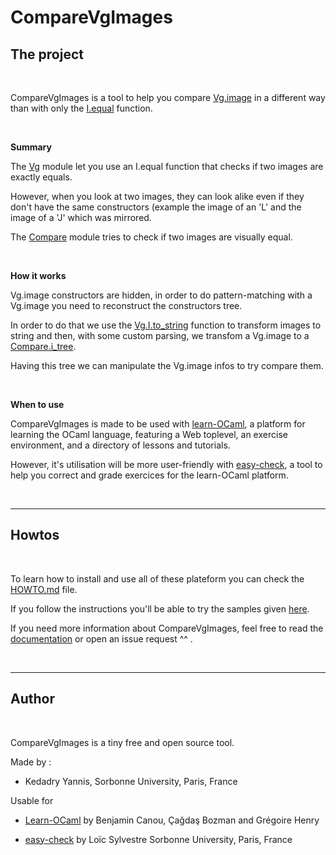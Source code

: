 # CompareVgImages


## The project

</br>

CompareVgImages is a tool to help you compare [Vg.image](https://erratique.ch/software/vg/doc/Vg/I/index.html) in a different way than with only the [I.equal](https://erratique.ch/software/vg/doc/Vg/I/index.html#val-equal) function.

</br>

<strong>Summary</strong>

The [Vg](https://erratique.ch/software/vg/doc/Vg/index.html) module let you use an I.equal function that checks if two images are exactly equals.

However, when you look at two images, they can look alike even if they don't have the same constructors (example the image of an 'L' and the image of a 'J' which was mirrored.
    
The [Compare](src/compare.mli) module tries to check if two images are visually equal.

</br>

<strong>How it works</strong> 

Vg.image constructors are hidden, in order to do pattern-matching with a Vg.image you need to reconstruct the constructors tree.

In order to do that we use the [Vg.I.to_string](https://erratique.ch/software/vg/doc/Vg/I/index.html#val-to_string) function to transform images to string and then, with some custom parsing, we transfom a Vg.image to a [Compare.i_tree](src/compare.mli).

Having this tree we can manipulate the Vg.image infos to try compare them. 

</br>

<strong>When to use</strong>

CompareVgImages is made to be used with [learn-OCaml](https://github.com/ocaml-sf/learn-ocaml), a platform for learning the OCaml language, featuring a Web toplevel, an exercise environment, and a directory of lessons and tutorials.

However, it's utilisation will be more user-friendly with [easy-check](https://github.com/lsylvestre/easy-check), a tool to help you correct and grade exercices for the learn-OCaml platform.

</br>

---


## Howtos

</br>

To learn how to install and use all of these plateform you can check the [HOWTO.md](https://github.com/MrBigoudi/CompareVgImages/blob/main/HOWTO.md) file.

If you follow the instructions you'll be able to try the samples given [here](https://github.com/MrBigoudi/CompareVgImages/tree/main/samples).

If you need more information about CompareVgImages, feel free to read the [documentation](https://htmlpreview.github.io/?https://github.com/MrBigoudi/CompareVgImages/blob/main/doc/index.html) or open an issue request ^^ .

</br>

---


## Author

</br>

CompareVgImages is a tiny free and open source tool.

Made by :

* Kedadry Yannis, Sorbonne University, Paris, France

Usable for 

* [Learn-OCaml](https://github.com/ocaml-sf/learn-ocaml) by Benjamin Canou, Çağdaş Bozman and Grégoire Henry

* [easy-check](https://github.com/lsylvestre/easy-check) by Loïc Sylvestre Sorbonne University, Paris, France


